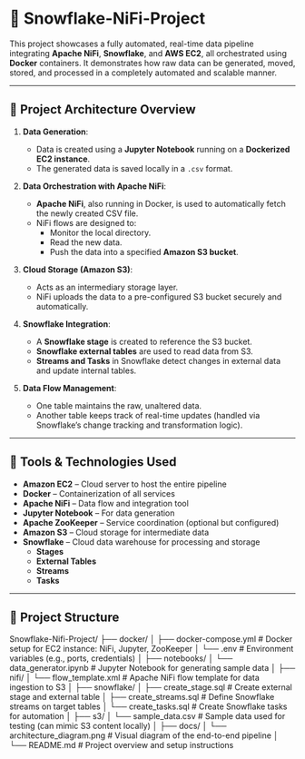 # 🚀 Snowflake-NiFi-Project

This project showcases a fully automated, real-time data pipeline integrating **Apache NiFi**, **Snowflake**, and **AWS EC2**, all orchestrated using **Docker** containers. It demonstrates how raw data can be generated, moved, stored, and processed in a completely automated and scalable manner.

---

## 🧩 Project Architecture Overview

1. **Data Generation**:
   - Data is created using a **Jupyter Notebook** running on a **Dockerized EC2 instance**.
   - The generated data is saved locally in a `.csv` format.

2. **Data Orchestration with Apache NiFi**:
   - **Apache NiFi**, also running in Docker, is used to automatically fetch the newly created CSV file.
   - NiFi flows are designed to:
     - Monitor the local directory.
     - Read the new data.
     - Push the data into a specified **Amazon S3 bucket**.

3. **Cloud Storage (Amazon S3)**:
   - Acts as an intermediary storage layer.
   - NiFi uploads the data to a pre-configured S3 bucket securely and automatically.

4. **Snowflake Integration**:
   - A **Snowflake stage** is created to reference the S3 bucket.
   - **Snowflake external tables** are used to read data from S3.
   - **Streams and Tasks** in Snowflake detect changes in external data and update internal tables.

5. **Data Flow Management**:
   - One table maintains the raw, unaltered data.
   - Another table keeps track of real-time updates (handled via Snowflake’s change tracking and transformation logic).

---

## 🔧 Tools & Technologies Used

- **Amazon EC2** – Cloud server to host the entire pipeline
- **Docker** – Containerization of all services
- **Apache NiFi** – Data flow and integration tool
- **Jupyter Notebook** – For data generation
- **Apache ZooKeeper** – Service coordination (optional but configured)
- **Amazon S3** – Cloud storage for intermediate data
- **Snowflake** – Cloud data warehouse for processing and storage
  - **Stages**
  - **External Tables**
  - **Streams**
  - **Tasks**

---

## 📁 Project Structure

Snowflake-Nifi-Project/
├── docker/
│   ├── docker-compose.yml        # Docker setup for EC2 instance: NiFi, Jupyter, ZooKeeper
│   └── .env                      # Environment variables (e.g., ports, credentials)
│
├── notebooks/
│   └── data_generator.ipynb      # Jupyter Notebook for generating sample data
│
├── nifi/
│   └── flow_template.xml         # Apache NiFi flow template for data ingestion to S3
│
├── snowflake/
│   ├── create_stage.sql          # Create external stage and external table
│   ├── create_streams.sql        # Define Snowflake streams on target tables
│   └── create_tasks.sql          # Create Snowflake tasks for automation
│
├── s3/
│   └── sample_data.csv           # Sample data used for testing (can mimic S3 content locally)
│
├── docs/
│   └── architecture_diagram.png  # Visual diagram of the end-to-end pipeline
│
└── README.md                     # Project overview and setup instructions

